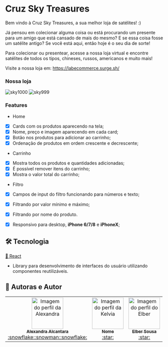 # Cruz Sky Treasures

Bem vindo à Cruz Sky Treasures, a sua melhor loja de satélites! :)

Já pensou em colecionar alguma coisa ou está procurando um presente para um amigo que está cansado de mais do mesmo?
E se essa coisa fosse um satélite antigo?
Se você está aqui, então hoje é o seu dia de sorte!

Para colecionar ou presentear, acesse a nossa loja virtual e encontre satélites de todos os tipos, chineses, russos, americanos e muito mais!

Visite a nossa loja em: https://labecommerce.surge.sh/

### Nossa loja
![sky1000](https://user-images.githubusercontent.com/63327969/111925040-f293fb80-8a85-11eb-91e7-09dd2b433c3a.png)
![sky999](https://user-images.githubusercontent.com/63327969/111925044-f58eec00-8a85-11eb-901f-0134619d0ffc.png)


### Features

- Home
- [x] Cards com os produtos aparecendo na tela;
- [x] Nome, preço e imagem aparecendo em cada card;
- [x] Botão nos produtos para adicionar ao carrinho;
- [X] Ordenação de produtos em ordem crescente e decrescente;

- Carrinho
- [X] Mostra todos os produtos e quantidades adicionadas;
- [X] É possível remover itens do carrinho;
- [X] Mostra o valor total do carrinho;

- Filtro
- [X] Campos de input do filtro funcionando para números e texto;
- [X] Filtrando por valor mínimo e máximo;
- [X] Filtrando por nome do produto.

- [X] Responsivo para desktop, <strong>iPhone 6/7/8</strong> e <strong>iPhoneX</strong>;

## 🛠 Tecnologia

  <a href="https://pt-br.reactjs.org/">🔗 React</a>

- Library para desenvolvimento de interfaces do usuário utilizando componentes reutilizáveis.

## 🚀 Autoras e Autor
<table>
  <tr>
    <td align="center"><a href="https://github.com/alexa2me">
    <img src="https://avatars.githubusercontent.com/u/63327969?s=460&v=4" width="100px" alt="Imagem do perfil da Alexandra"/>
    <br />
    <sub><b>Alexandra Alcantara</b></sub><br />:snowflake::snowman::snowflake:</td>
    <td align="center"><a href="https://github.com/kelvia-snts">
    <img src="https://avatars.githubusercontent.com/u/69319634?s=460&u=39c21631cb5c8f9c82a5527db4b0c531c83ac09b&v=4" width="100px" alt="Imagem do perfil da Kelvia"/>
    <br />
    <sub><b>Nome</b></sub><br />:star:</td>
    <td align="center"><a href="https://github.com/ElberSousa">
    <img src="https://avatars.githubusercontent.com/u/77744003?s=460&v=4" width="100px" alt="Imagem do perfil do Elber"/>
    <br />
    <sub><b>Elber Sousa</b></sub><br />:star:</td>
</table>
